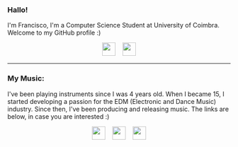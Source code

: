 ### Hallo! <!-- <img src="https://raw.githubusercontent.com/MartinHeinz/MartinHeinz/master/wave.gif" width="20px"> -->

I'm Francisco, I'm a Computer Science Student at University of Coimbra. Welcome to my GitHub profile :)

<p align='center'>
<a href="https://www.linkedin.com/in/fcallanam/"><img height="30" src="https://github.com/WaylonWalker/WaylonWalker/blob/main/icon/linkedin.png?raw=true"></a>&nbsp;&nbsp;&nbsp;
<a href="https://github.com/fcallanam"><img height="30" src="https://cdn-icons-png.flaticon.com/512/25/25231.png"></a>
</p>
  
<!--
![Top Langs](https://github-readme-stats.vercel.app/api/top-langs/?username=2inthemorningg&layout=compact)
-->

---

### My Music:

I've been playing instruments since I was 4 years old. When I became 15, I started developing a passion for the EDM (Electronic and Dance Music) industry. Since then, I've been producing and releasing music. The links are below, in case you are interested :)

<p align='center'>
<a href="https://open.spotify.com/artist/05JKQA0JmX9tVRd61xtyM1"><img height="30" src="https://cdn.icon-icons.com/icons2/836/PNG/512/Spotify_icon-icons.com_66783.png"></a>&nbsp;&nbsp;&nbsp;
<a href="https://soundcloud.com/shyguymakesmusic"><img height="30" src="https://cdn2.iconfinder.com/data/icons/minimalism/512/soundcloud.png"></a>&nbsp;&nbsp;&nbsp;
<a href="https://linktr.ee/shyguymusic"><img height="30" src="https://img.icons8.com/color/480/linktree.png"></a>
</p>
